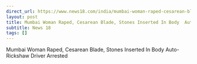 ```yaml
---
direct_url: https://www.news18.com/india/mumbai-woman-raped-cesarean-blade-stones-found-inside-private-parts-auto-rickshaw-driver-arrested-9200019.html
layout: post
title: Mumbai Woman Raped, Cesarean Blade, Stones Inserted In Body  Auto-Rickshaw Driver Arrested
subtitle: News 18
tags: []
---
```


Mumbai Woman Raped, Cesarean Blade, Stones Inserted In Body  Auto-Rickshaw Driver Arrested

